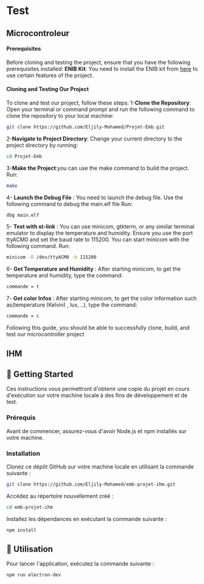 # Test
## **Microcontroleur** 

#### Prerequisites
Before cloning and testing the project, ensure that you have the following prerequisites installed:
 **ENIB Kit**: You need to install the ENIB kit from [here](https://git.enib.fr/bald/mip_install/-/tree/main/fichiers?ref_type=heads) to use certain features of the project.
#### Cloning and Testing Our Project
To clone and test our project, follow these steps:
1-**Clone the Repository**: Open your terminal or command prompt and run the following command to clone the repository to your local machine:
```bash
git clone https://github.com/Eljily-Mohamed/Projet-Emb.git
```
2-**Navigate to Project Directory**: Change your current directory to the project directory by running:

```bash
cd Projet-Emb
```
3-**Make the Project**:you can use the make command to build the project. Run:
```bash
make
```
4- **Launch the Debug File** : You need to launch the debug file. Use the following command to debug the main.elf file Run:
```bash
dbg main.elf
```
5- **Test with st-link** : You can use minicom, gtkterm, or any similar terminal emulator to display the temperature and humidity. Ensure you use the port ttyACM0 and set the baud rate to 115200. You can start minicom with the following command. Run:
```bash
minicom -D /dev/ttyACM0 -b 115200
```
6- **Get Temperature and Humidity** :  After starting minicom, to get the temperature and humidity, type the command:
```bash
commande = t
```
7- **Get color Infos** : After starting minicom, to get the color information such as(temperature (Kelvin) , lux, ..), type the command:
```bash
commande = c
```
Following this guide, you should be able to successfully clone, build, and test our microcontroller project


## **IHM** 

## 🚀 Getting Started
Ces instructions vous permettront d'obtenir une copie du projet en cours d'exécution sur votre machine locale à des fins de développement et de test.
### Prérequis
Avant de commencer, assurez-vous d'avoir Node.js et npm installés sur votre machine.
### Installation
Clonez ce dépôt GitHub sur votre machine locale en utilisant la commande suivante :
```bash
git clone https://github.com/Eljily-Mohamed/emb-projet-ihm.git
```
Accédez au répertoire nouvellement créé :
```bash
cd emb-projet-ihm
```
Installez les dépendances en exécutant la commande suivante :
```bash
npm install
```
## 🔧 Utilisation
Pour lancer l'application, exécutez la commande suivante :
```bash
npm run electron-dev
```